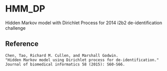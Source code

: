 # HMM_DP
Hidden Markov model with Dirichlet Process for 2014 i2b2 de-identification challenge

## Reference
```
Chen, Tao, Richard M. Cullen, and Marshall Godwin. 
"Hidden Markov model using Dirichlet process for de-identification." 
Journal of biomedical informatics 58 (2015): S60-S66.
```
